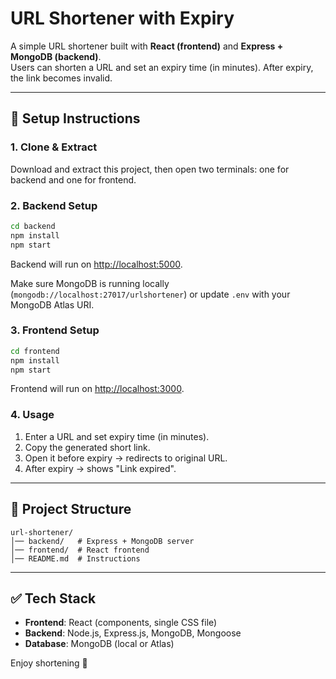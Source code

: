 # URL Shortener with Expiry

A simple URL shortener built with **React (frontend)** and **Express + MongoDB (backend)**.  
Users can shorten a URL and set an expiry time (in minutes). After expiry, the link becomes invalid.

---

## 🚀 Setup Instructions

### 1. Clone & Extract
Download and extract this project, then open two terminals: one for backend and one for frontend.

### 2. Backend Setup
```sh
cd backend
npm install
npm start
```
Backend will run on [http://localhost:5000](http://localhost:5000).

Make sure MongoDB is running locally (`mongodb://localhost:27017/urlshortener`) or update `.env` with your MongoDB Atlas URI.

### 3. Frontend Setup
```sh
cd frontend
npm install
npm start
```
Frontend will run on [http://localhost:3000](http://localhost:3000).

### 4. Usage
1. Enter a URL and set expiry time (in minutes).  
2. Copy the generated short link.  
3. Open it before expiry → redirects to original URL.  
4. After expiry → shows "Link expired".

---

## 📂 Project Structure

```
url-shortener/
│── backend/   # Express + MongoDB server
│── frontend/  # React frontend
│── README.md  # Instructions
```

---

## ✅ Tech Stack
- **Frontend**: React (components, single CSS file)
- **Backend**: Node.js, Express.js, MongoDB, Mongoose
- **Database**: MongoDB (local or Atlas)

Enjoy shortening 🚀
